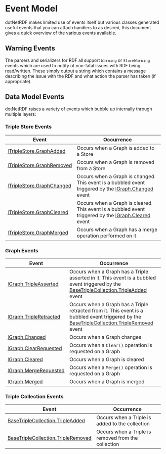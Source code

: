 # Event Model

dotNetRDF makes limited use of events itself but various classes generated useful events that you can attach handlers to as desired, this document gives a quick overview of the various events available.

## Warning Events

The parsers and serializers for RDF all support `Warning` or `StoreWarning` events which are used to notify of non-fatal issues with RDF being read/written. These simply output a string which contains a message describing the issue with the RDF and what action the parser has taken (if appropriate).

## Data Model Events

dotNetRDF raises a variety of events which bubble up internally through multiple layers:

### Triple Store Events

| Event | Occurrence |
|-------|------------|
| [ITripleStore.GraphAdded](xref:VDS.RDF.ITripleStore.GraphAdded) | Occurs when a Graph is added to a Store
| [ITripleStore.GraphRemoved](xref:VDS.RDF.ITripleStore.GraphRemoved) | Occurs when a Graph is removed from a Store
| [ITripleStore.GraphChanged](xref:VDS.RDF.ITripleStore.GraphChanged) | Occurs when a Graph is changed. This event is a bubbled event triggered by the [IGraph.Changed](xref:VDS.RDF.IGraph.Changed) event 
| [ITripleStore.GraphCleared](xref:VDS.RDF.ITripleStore.GraphCleared) | Occurs when a Graph is cleared.  This event is a bubbled event triggered by the [IGraph.Cleared](xref:VDS.RDF.IGraph.Cleared) event 
| [ITripleStore.GraphMerged](xref:VDS.RDF.ITripleStore.GraphMerged) | Occurs when a Graph has a merge operation performed on it

### Graph Events

| Event | Occurrence |
|-------|------------|
| [IGraph.TripleAsserted](xref:VDS.RDF.IGraph.TripleAsserted) | Occurs when a Graph has a Triple asserted in it.  This event is a bubbled event triggered by the [BaseTripleCollection.TripleAdded](xref:VDS.RDF.BaseTripleCollection.TripleAdded) event |
| [IGraph.TripleRetracted](xref:VDS.RDF.IGraph.TripleRetracted) | Occurs when a Graph has a Triple retracted from it.  This event is a bubbled event triggered by the [BaseTripleCollection.TripleRemoved](xref:VDS.RDF.BaseTripleCollection.TripleRemoved) event |
| [IGraph.Changed](xref:VDS.RDF.IGraph.Changed) | Occurs when a Graph changes |
| [IGraph.ClearRequested](xref:VDS.RDF.IGraph.ClearRequested) | Occurs when a `Clear()` operation is requested on a Graph |
| [IGraph.Cleared](xref:VDS.RDF.IGraph.Cleared) | Occurs when a Graph is cleared |
| [IGraph.MergeRequested](xref:VDS.RDF.IGraph.MergeRequested) | Occurs when a `Merge()` operation is requested on a Graph |
| [IGraph.Merged](xref:VDS.RDF.IGraph.Merged) | Occurs when a Graph is merged |

### Triple Collection Events

| Event | Occurrence |
|-------|------------|
| [BaseTripleCollection.TripleAdded](xref:VDS.RDF.BaseTripleCollection.TripleAdded) | Occurs when a Triple is added to the collection |
| [BaseTripleCollection.TripleRemoved](xref:VDS.RDF.BaseTripleCollection.TripleRemoved) | Occurs when a Triple is removed from the collection |